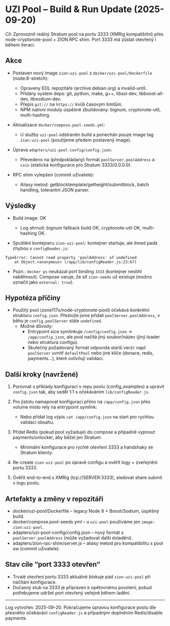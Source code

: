 # UZI Pool – Build & Run Update (2025-09-20)

Cíl: Zprovoznit reálný Stratum pool na portu 3333 (XMRig kompatibilní) přes node-cryptonote-pool + ZION RPC shim. Port 3333 má zůstat otevřený i během iterací.

## Akce

- Postaven nový image `zion:uzi-pool` z `docker/uzi-pool/Dockerfile` (node:8-stretch):
  - Opraveny EOL repozitáře (archive.debian.org) a invalid-until.
  - Přidány system deps: git, python, make, g++, libssl-dev, libboost-all-dev, libsodium-dev.
  - Přepis `git://` na `https://` kvůli časovým limitům.
  - NPM nativní moduly úspěšně zbuildovány: bignum, cryptonote-util, multi-hashing.

- Aktualizace `docker/compose.pool-seeds.yml`:
  - U služby `uzi-pool` odstraněn build a ponechán pouze image tag `zion:uzi-pool` (použijeme předem postavený image).

- Úprava `adapters/uzi-pool-config/config.json`:
  - Převedeno na (předpokládaný) formát `poolServer.poolAddress` a `coin` (statická konfigurace pro Stratum 3333/0.0.0.0).

- RPC shim vylepšen (commit uživatele):
  - Aliasy metod: getblocktemplate/getheight/submitblock, batch handling, tolerantní JSON parser.

## Výsledky

- Build image: OK
  - Log shrnutí: bignum fallback build OK, cryptonote-util OK, multi-hashing OK.

- Spuštění kontejneru `zion-uzi-pool`: kontejner startuje, ale ihned padá chybou v `configReader.js`:

```
TypeError: Cannot read property 'poolAddress' of undefined
    at Object.<anonymous> (/app/lib/configReader.js:23:67)
```

- Pozn.: `docker ps` neukázal port binding `3333` (kontejner nestihl naběhnout). Compose varuje, že síť `zion-seeds` už existuje (možno označit jako `external: true`).

## Hypotéza příčiny

- Použitý pool (zone117x/node-cryptonote-pool) očekává konkrétní strukturu `config.json`. Přestože jsme přidali `poolServer.poolAddress`, v běhu je `config.poolServer` stále `undefined`.
  - Možné důvody:
    - Entrypoint sice symlinkuje `/config/config.json` -> `/app/config.json`, ale pool načítá jiný soubor/název (jiný loader nebo struktura configu).
    - Skutečný požadovaný formát odpovídá starší verzi: např. `poolServer` uvnitř `defaultPool` nebo jiné klíče (donace, redis, payments…), které ovlivňují validaci.

## Další kroky (navržené)

1) Porovnat s příklady konfigurací v repu poolu (config_examples) a upravit `config.json` tak, aby seděl 1:1 s očekáváním `lib/configReader.js`.

2) Pro jistotu namapovat konfiguraci přímo na `/app/config.json` přes volume místo rely na entrypoint symlink:
   - Nebo přidat log výpis `cat /app/config.json` na start pro rychlou validaci obsahu.

3) Přidat Redis (pokud pool vyžaduje) do compose a případně vypnout payments/unlocker, aby běžel jen Stratum:
   - Minimální konfigurace pro rychlé otevření 3333 a handshaky se Stratum klienty.

4) Re-create `zion-uzi-pool` po úpravě configu a ověřit logy + zveřejnění portu 3333.

5) Ověřit end-to-end s XMRig (tcp://SERVER:3333), sledovat share submit v logu poolu.

## Artefakty a změny v repozitáři

- docker/uzi-pool/Dockerfile – legacy Node 8 + Boost/Sodium, úspěšný build.
- docker/compose.pool-seeds.yml – u `uzi-pool` používáme jen `image: zion:uzi-pool`.
- adapters/uzi-pool-config/config.json – nový formát s `poolServer.poolAddress` (může vyžadovat další doladění).
- adapters/zion-rpc-shim/server.js – aliasy metod pro kompatibilitu s pool sw (commit uživatele).

## Stav cíle “port 3333 otevřen“

- Trvalé otevření portu 3333 aktuálně blokuje pád `zion-uzi-pool` při načítání konfigurace.
- Dočasný stub na 3333 je připraven k opětovnému povolení, pokud potřebujeme udržet port otevřený veřejně během ladění.

---

Log vytvořen: 2025-09-20. Pokračujeme úpravou konfigurace poolu dle přesného očekávání `configReader.js` a případným doplněním Redis/disable payments.
